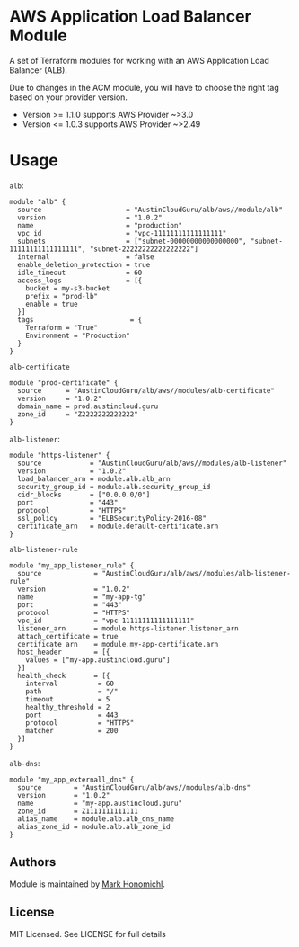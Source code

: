 # AWS Application Load Balancer Module
A set of Terraform modules for working with an AWS Application Load Balancer (ALB).

Due to changes in the ACM module, you will have to choose the right tag based on your provider version.
* Version >= 1.1.0 supports AWS Provider ~>3.0
* Version <= 1.0.3 supports AWS Provider ~>2.49

# Usage
`alb`:
```hcl
module "alb" {
  source                     = "AustinCloudGuru/alb/aws//module/alb"
  version                    = "1.0.2"
  name                       = "production"
  vpc_id                     = "vpc-11111111111111111"
  subnets                    = ["subnet-00000000000000000", "subnet-11111111111111111", "subnet-22222222222222222"]
  internal                   = false
  enable_deletion_protection = true
  idle_timeout               = 60
  access_logs                = [{
    bucket = my-s3-bucket
    prefix = "prod-lb"
    enable = true
  }]
  tags                        = {
    Terraform = "True"
    Environment = "Production"
  }
}
```
`alb-certificate`
```hcl
module "prod-certificate" {
  source      = "AustinCloudGuru/alb/aws//modules/alb-certificate"
  version     = "1.0.2"
  domain_name = prod.austincloud.guru
  zone_id     = "Z2222222222222"
}
```

`alb-listener`:
```hcl
module "https-listener" {
  source            = "AustinCloudGuru/alb/aws//modules/alb-listener"
  version           = "1.0.2"
  load_balancer_arn = module.alb.alb_arn
  security_group_id = module.alb.security_group_id
  cidr_blocks       = ["0.0.0.0/0"]
  port              = "443"
  protocol          = "HTTPS"
  ssl_policy        = "ELBSecurityPolicy-2016-08"
  certificate_arn   = module.default-certificate.arn
}
```

`alb-listener-rule`
```hcl
module "my_app_listener_rule" {
  source             = "AustinCloudGuru/alb/aws//modules/alb-listener-rule"
  version            = "1.0.2"
  name               = "my-app-tg"
  port               = "443"
  protocol           = "HTTPS"
  vpc_id             = "vpc-11111111111111111"
  listener_arn       = module.https-listener.listener_arn
  attach_certificate = true
  certificate_arn    = module.my-app-certificate.arn
  host_header        = [{
    values = ["my-app.austincloud.guru"]
  }]
  health_check       = [{
    interval          = 60
    path              = "/"
    timeout           = 5
    healthy_threshold = 2
    port              = 443
    protocol          = "HTTPS"
    matcher           = 200
  }]
}
```

`alb-dns`:
```hcl
module "my_app_externall_dns" {
  source        = "AustinCloudGuru/alb/aws//modules/alb-dns"
  version       = "1.0.2"
  name          = "my-app.austincloud.guru"
  zone_id       = Z1111111111111
  alias_name    = module.alb.alb_dns_name
  alias_zone_id = module.alb.alb_zone_id
}
```

## Authors
Module is maintained by [Mark Honomichl](https://github.com/austincloudguru).

## License
MIT Licensed.  See LICENSE for full details
